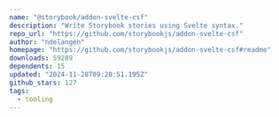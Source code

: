 ```yaml
---
name: "@storybook/addon-svelte-csf"
description: "Write Storybook stories using Svelte syntax."
repo_url: "https://github.com/storybookjs/addon-svelte-csf"
author: "ndelangen"
homepage: "https://github.com/storybookjs/addon-svelte-csf#readme"
downloads: 59289
dependents: 15
updated: "2024-11-28T09:20:51.195Z"
github_stars: 127
tags: 
  - tooling
---
```

